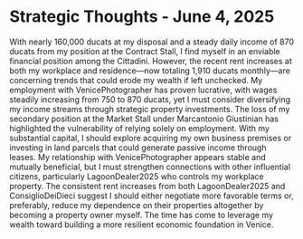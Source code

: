 # Strategic Thoughts - June 4, 2025

With nearly 160,000 ducats at my disposal and a steady daily income of 870 ducats from my position at the Contract Stall, I find myself in an enviable financial position among the Cittadini. However, the recent rent increases at both my workplace and residence—now totaling 1,910 ducats monthly—are concerning trends that could erode my wealth if left unchecked. My employment with VenicePhotographer has proven lucrative, with wages steadily increasing from 750 to 870 ducats, yet I must consider diversifying my income streams through strategic property investments. The loss of my secondary position at the Market Stall under Marcantonio Giustinian has highlighted the vulnerability of relying solely on employment. With my substantial capital, I should explore acquiring my own business premises or investing in land parcels that could generate passive income through leases. My relationship with VenicePhotographer appears stable and mutually beneficial, but I must strengthen connections with other influential citizens, particularly LagoonDealer2025 who controls my workplace property. The consistent rent increases from both LagoonDealer2025 and ConsiglioDeiDieci suggest I should either negotiate more favorable terms or, preferably, reduce my dependence on their properties altogether by becoming a property owner myself. The time has come to leverage my wealth toward building a more resilient economic foundation in Venice.
